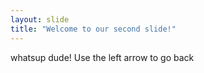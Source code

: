 ```yaml
---
layout: slide
title: "Welcome to our second slide!"
---
```

whatsup dude!
Use the left arrow to go back
